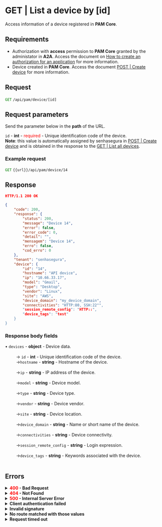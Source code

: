 # GET | List a device by [id]

Access information of a device registered in  **PAM Core**.

## Requirements
* Authorization with **access** permission to **PAM Core** granted by the administator in **A2A**. 
Access the document on [How to create an authorization for an application](/v3-33/docs/a2a-how-to-create-an-authorization-for-an-application) for more information.
* Device created in **PAM Core**. 
Access the document [POST | Create device](/v3-33/docs/api-post-create-device) for more information.

## Request

 <code><span style="color:green">GET</code></span> `/api/pam/device/[id]`

## Request parameters
Send the parameter below in the **path** of the URL.

<summary><code>id</code> - <b>int</b> - <span style="color:red">required</span> - Unique identification code of the device.</summary>
<b>Note</b>:  this value is automatically assigned by senhasegura in <a href="/v3-33/docs/api-post-create-device">POST | Create device</a> and is obtained in the response to the <a href="/v3-33/docs/api-get-list-all-devices">GET | List all devices</a>.


  ### Example request

<code><span style="color:green">GET</code></span> `{{url}}/api/pam/device/14`
  
  
  
  ## Response 

 ```json
HTTP/1.1 200 OK 
```
```json
{
    "code": 200,
    "response": {
        "status": 200,
        "message": "Device 14",
        "error": false,
        "error_code": 0,
        "detail": "",
        "mensagem": "Device 14",
        "erro": false,
        "cod_erro": 0
    },
    "tenant": "senhasegura",
    "device": {
        "id": "14",
        "hostname": "API device",
        "ip": "10.66.33.17",
        "model": "Gmail",
        "type": "Desktop",
        "vendor": "Linux",
        "site": "AWS",
        "device_domain": "my_device_domain",
        "connectivities": "HTTP:80, SSH:22"",
        "session_remote_config": "HTTP::",
        "device_tags": "test"
    }
}
```

### Response body fields


<summary>&#8226; <code>devices</code> - <b>object</b> - Device data.</summary>

<br>
<summary>&nbsp;&emsp;&emsp;&nbsp;→ <code>id</code> - <b>int</b> - Unique identification code of the device.
    
<br>
<summary>&nbsp;&emsp;&emsp;&nbsp;→<code>hostname</code> - <b>string</b> - Hostname of the device.</summary>
    
<br>
<summary>&nbsp;&emsp;&emsp;&nbsp;→<code>ip</code> - <b>string</b> - IP address of the device.</summary>

<br>
<summary>&nbsp;&emsp;&emsp;&nbsp;→<code>model</code> - <b>string</b> - Device model.</summary>

<br>
<summary>&nbsp;&emsp;&emsp;&nbsp;→<code>type</code> - <b>string</b> - Device type.</summary>

<br>
<summary>&nbsp;&emsp;&emsp;&nbsp;→<code>vendor</code> - <b>string</b> - Device vendor.</summary>

<br>
<summary>&nbsp;&emsp;&emsp;&nbsp;→<code>site</code> - <b>string</b> - Device location.</summary>

<br>
<summary>&nbsp;&emsp;&emsp;&nbsp;→<code>device_domain</code> - <b>string</b> - Name or short name of the device.</summary>


<br>
<summary>&nbsp;&emsp;&emsp;&nbsp;→<code>connectivities</code> - <b>string</b> - Device connectivity.</summary>

<br>
<summary>&nbsp;&emsp;&emsp;&nbsp;→<code>session_remote_config</code> - <b>string</b> - Login expression.</summary>

<br>
<summary>&nbsp;&emsp;&emsp;&nbsp;→<code>device_tags</code> - <b>string</b> - Keywords associated with the device.</summary>

<br>
    
## Errors

<details>
<summary><b><span style="color:red">400</span> - Bad Request</b></summary>
 
* * *
    
    
<b>Message: "1011: Device not found"</b>     

<br><b>Possible cause</b>: the device wasn't found.
     
<b>Solution</b>:  check the <code>id</code> used to search for the device and resend the request.

* * *
</details>

<details>
<summary><b><span style="color:red">404</span> - Not Found</b></summary>

***
<b>Message: "Resource sub not found"</b><br>

<p><b>Possible cause</b>: the URL or the requested resource isn’t correct.<br>
        
<b>Solution</b>: check the URL and make sure the parameter is correct.</p>
* * *
</details>


<details>
 
<summary><b><span style="color:red">500</span> - Internal Server Error</b></summary>

***
    
<b>Message: "Unexpected error."</b><br>
 
<p><b>Possible cause</b>: the error is in the senhasegura server.<br>
        
<b>Solution</b>: contact the support team for more information.</p>

***

<b>Message: "You are not authorized to access this resource."</b>

<p><b>Possible cause</b>: you don’t have the authorization to access this resource.<br>
        
<b>Solution</b>: ask the administrator to check your permission to access the <b>PAM Core</b> resources in <b>A2A</b>.</p>

* * *
 </details>   

  

<details>
<summary><b>Client authentication failed</b></summary>

*** 
   
<b>Message: "Client authentication failed."</b>
<p><b>Possible cause</b>: failure in your application authentication with the senhasegura server. <br>
        
<b>Solution</b>: check the authentication parameters such as <code>Access Token URL</code>, <code>Client ID</code> e <code>Client secret</code> and request a new access token.</p>
 
* * *   
</details>
     
  

<details>
<summary><b>Invalid signature</b></summary>

*** 
    
<b>Message: "Invalid signature"</b>
    
<p><b>Possible cause</b>: failure in recognizing the URL of the client application.
        
<b>Solution</b>: check the URL of the client application and resent the request.</p>

* * * 
</details>
     

<details>
    <summary><b>No route matched with those values</b></summary>
    
***   
    
<b>Message: "No route matched with those values."</b>
   <p><b>Possible cause</b>: the authorization header is missing in the API request.<br>
        
  <b>Solution</b>: request a new access token.</p>
   
 * * *
</details>
 

<details>
    <summary><b> Request timed out</b></summary>
    
***
    
<b>Message: "Request timed out."</b>
<p><b>Possible cause</b>: the request time has expired.<br>
        
<b>Solution</b>: check the connectivity between the source of the request and the senhasegura server.</p>
</details>